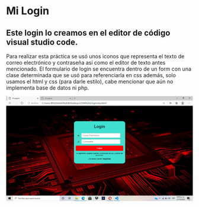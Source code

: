 Mi Login 
========

Este login lo creamos en el editor de código visual studio code.
----------------------------------------------------------------

Para realizar esta práctica se usó unos iconos que representa el texto de correo electrónico y contraseña así como el editor de texto antes mencionado.
El formulario de login se encuentra dentro de un form con una clase determinada que se usó para referenciarla en css además, solo usamos el html y css (para darle estilo), cabe mencionar
que aún no implementa base de datos ni php. 




![milogin](https://github.com/JasamSM/Login/blob/master/login.png)
